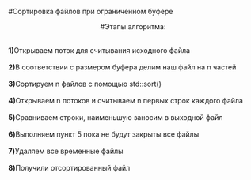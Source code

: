 #Сортировка файлов при ограниченном буфере 

<p align="center">#Этапы алгоритма:</p>
<br><b>1)</b>Открываем поток для считывания исходного файла</br>
<br><b>2)</b>В соответствии с размером буфера делим наш файл на n частей </br>
<br><b>3)</b>Сортируем n файлов с помощью std::sort() </br>
<br><b>4)</b>Открываем n потоков и считываем n первых строк каждого файла</br>
<br><b>5)</b>Сравниваем строки, наименьшую заносим в выходной файл</br>
<br><b>6)</b>Выполняем пункт 5 пока не будут закрыты все файлы</br>
<br><b>7)</b>Удаляем все временные файлы </br>
<br><b>8)</b>Получили отсортированный файл</br>
